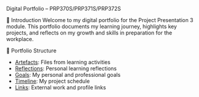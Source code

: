 Digital Portfolio – PRP370S/PRP371S/PRP372S

👋 Introduction
Welcome to my digital portfolio for the Project Presentation 3 module. 
This portfolio documents my learning journey, highlights key projects, 
and reflects on my growth and skills in preparation for the workplace.

📁 Portfolio Structure
- [Artefacts](artefacts/): Files from learning activities
- [Reflections](reflections/): Personal learning reflections
- [Goals](goals.md): My personal and professional goals
- [Timeline](timeline.md): My project schedule
- [Links](links.md): External work and profile links
